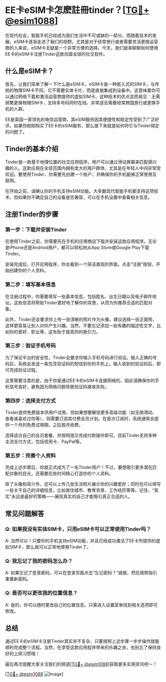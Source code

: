 # EE卡eSIM卡怎麽註冊tinder？[[TG💪+ @esim1088](https://t.me/s/esim1088)]

在现代社会，智能手机已经成为我们生活中不可或缺的一部分。而随着技术的发展，eSIM卡逐渐走进了我们的视野。尤其是对于经常旅行或者需要灵活更换运营商的人来说，eSIM卡无疑是一个非常方便的选择。今天，我们就来聊聊如何使用EE卡的eSIM卡注册Tinder这款风靡全球的社交软件。

## 什么是eSIM卡？

首先，让我们简单了解一下什么是eSIM卡。eSIM卡是一种嵌入式的SIM卡，与传统的物理SIM卡不同，它不需要实体卡片，而是直接集成到设备中。这意味着你可以通过网络下载和激活运营商提供的虚拟SIM卡。这种技术的优点显而易见：无需频繁更换物理SIM卡，支持多号码同时在线，非常适合需要经常跨国旅行或更换手机的人群。

EE是英国一家领先的电信运营商，其eSIM服务因其便捷性和稳定性受到了广泛好评。如果你刚刚购买了EE卡的eSIM服务，那么接下来就是如何将它与Tinder绑定的问题了。

## Tinder的基本介绍

Tinder是一款基于地理位置的社交应用程序，用户可以通过滑动屏幕来匹配感兴趣的人。这款应用在全球范围内拥有庞大的用户群体，尤其是在年轻人中间非常受欢迎。要使用Tinder，你需要先创建一个账户，并确保你的手机能够正常使用互联网。

在开始之前，请确认你的手机支持eSIM功能。大多数现代智能手机都支持这项技术，但如果你不确定自己的设备是否兼容，可以在手机设置中查看相关信息。

## 注册Tinder的步骤

### 第一步：下载并安装Tinder

在使用Tinder之前，你需要先在手机的应用商店下载并安装这款应用程序。无论是iPhone还是Android用户，都可以轻松地从App Store或Google Play下载Tinder。

安装完成后，打开应用程序，你会看到一个简洁直观的界面。点击“注册”按钮，开始创建你的个人资料。

### 第二步：填写基本信息

在注册过程中，你需要填写一些基本信息，包括姓名、出生日期以及电子邮件地址。这些信息将帮助Tinder更好地了解你的背景，从而为你推荐合适的匹配对象。

此外，Tinder还会要求你上传一张清晰的照片作为头像。建议选择一张正面照，这样更容易让别人对你产生兴趣。当然，不要忘记添加一些有趣的描述性文字，比如你的爱好、职业等，这有助于提高你的吸引力。

### 第三步：验证手机号码

为了保证平台的安全性，Tinder会要求你输入手机号码进行验证。输入正确的号码后，系统会发送一条包含验证码的短信到你的手机上。输入收到的验证码后，即可完成验证过程。

这里需要注意的是，由于你是通过EE卡的eSIM卡连接网络的，因此请确保你的手机信号良好，避免因为网络问题导致验证码接收失败。

### 第四步：选择支付方式

Tinder提供免费版本供用户试用，但如果想要解锁更多高级功能（如无限滑动、查看谁喜欢过你等），则需要订阅其付费会员计划。在首次订阅时，系统通常会提供一个月的免费试用期，之后按月收费。

选择适合自己的会员套餐，并按照提示完成付款操作即可。目前Tinder支持多种主流支付方式，包括信用卡、PayPal等。

### 第五步：完善个人资料

完成上述步骤后，你就正式成为了一名Tinder用户！不过，要想吸引更多潜在匹配对象的目光，还需要花些时间精心打造你的个人资料。

除了头像和简介外，还可以上传几张生活照片展示你的兴趣爱好；同时也可以填写一些关于自己的详细信息，比如居住城市、教育背景、工作经历等等。记住，“真实”永远是最好的策略——展现真实的自己才能吸引真正合适的人。

## 常见问题解答

### Q: 如果我没有实体SIM卡，只用eSIM卡可以正常使用Tinder吗？
A: 当然可以！只要你的手机支持eSIM功能，并且已经成功激活了EE卡所提供的虚拟SIM卡，那么就可以正常地使用Tinder了。

### Q: 我忘记了我的密码怎么办？
A: 如果忘记了登录密码，可以在登录页面点击“忘记密码？”链接，然后按照指引重置新密码。

### Q: 是否可以更改我的位置信息？
A: 是的，你可以随时更改自己的位置信息。只需进入设置菜单找到相关选项即可修改。

## 总结

通过EE卡的eSIM卡注册Tinder其实并不复杂，只要按照上述步骤一步步操作就能顺利完成整个流程。当然，在享受这款应用程序带来的乐趣之余，也别忘了保持良好的上网习惯哦！

最后再次提醒大家关注我们的频道[[TG💪+ @esim1088](https://t.me/s/esim1088)]获取更多实用资讯吧～！

[[TG💪+ @esim1088](https://t.me/s/esim1088) ![Image](https://i.postimg.cc/4NQfJmqS/Snipaste-2025-05-13-00-14-12.png)]